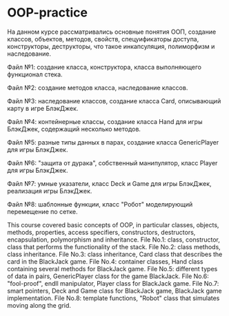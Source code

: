# OOP-practice
На данном курсе рассматривались основные понятия ООП, создание классов, объектов, методов, свойств, спецуификаторы доступа, конструкторы, деструкторы, что такое инкапсуляция, полиморфизм и наследование.

Файл №1: создание класса, конструктора, класса выполняющего функционал стека.

Файл №2: создание методов класса, наследование классов.

Файл №3: наследование классов, создание класса Card, описывающий карту в игре БлэкДжек.

Файл №4: контейнерные классы, создание класса Hand для игры БлэкДжек, содержащий несколько методов.

Файл №5: разные типы данных в парах, создание класса GenericPlayer для игры БлэкДжек.

Файл №6: "защита от дурака", собственный манипулятор, класс Player для игры БлэкДжек.

Файл №7: умные указатели, класс Deck и Game для игры БлэкДжек, реализация игры БлэкДжек.

Файл №8: шаблонные функции, класс "Робот" моделирующий перемещение по сетке.

This course covered basic concepts of OOP, in particular classes, objects, methods, properties, access specifiers, constructors, destructors, encapsulation, polymorphism and inheritance.
File No.1: class, constructor, class that performs the functionality of the stack.
File No.2: class methods, class inheritance.
File No.3: class inheritance, Card class that describes the card in the BlackJack game.
File No.4: container classes, Hand class containing several methods for BlackJack game.
File No.5: different types of data in pairs, GenericPlayer class for the game BlackJack.
File No.6: "fool-proof", endll manipulator, Player class for BlackJack game.
File No.7: smart pointers, Deck and Game class for BlackJack game, BlackJack game implementation.
File No.8: template functions, "Robot" class that simulates moving along the grid.
